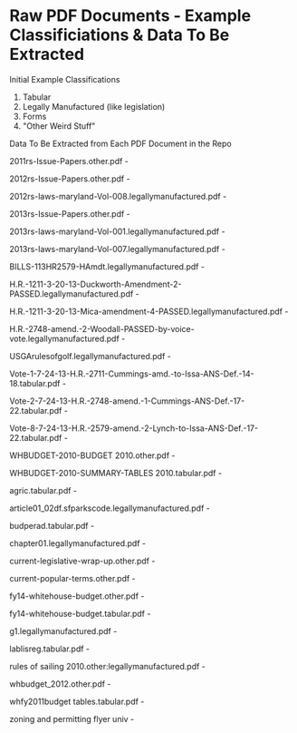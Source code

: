 Raw PDF Documents - Example Classificiations & Data To Be Extracted
================

Initial Example Classifications

1. Tabular 
2. Legally Manufactured (like legislation) 
3. Forms 
4. "Other Weird Stuff"

Data To Be Extracted from Each PDF Document in the Repo

2011rs-Issue-Papers.other.pdf - 

2012rs-Issue-Papers.other.pdf - 

2012rs-laws-maryland-Vol-008.legallymanufactured.pdf - 

2013rs-Issue-Papers.other.pdf - 

2013rs-laws-maryland-Vol-001.legallymanufactured.pdf - 

2013rs-laws-maryland-Vol-007.legallymanufactured.pdf - 

BILLS-113HR2579-HAmdt.legallymanufactured.pdf - 

H.R.-1211-3-20-13-Duckworth-Amendment-2-PASSED.legallymanufactured.pdf - 

H.R.-1211-3-20-13-Mica-amendment-4-PASSED.legallymanufactured.pdf - 

H.R.-2748-amend.-2-Woodall-PASSED-by-voice-vote.legallymanufactured.pdf - 

USGArulesofgolf.legallymanufactured.pdf - 

Vote-1-7-24-13-H.R.-2711-Cummings-amd.-to-Issa-ANS-Def.-14-18.tabular.pdf - 

Vote-2-7-24-13-H.R.-2748-amend.-1-Cummings-ANS-Def.-17-22.tabular.pdf - 

Vote-8-7-24-13-H.R.-2579-amend.-2-Lynch-to-Issa-ANS-Def.-17-22.tabular.pdf - 

WHBUDGET-2010-BUDGET 2010.other.pdf - 

WHBUDGET-2010-SUMMARY-TABLES 2010.tabular.pdf - 

agric.tabular.pdf - 

article01_02df.sfparkscode.legallymanufactured.pdf - 

budperad.tabular.pdf - 

chapter01.legallymanufactured.pdf - 

current-legislative-wrap-up.other.pdf - 

current-popular-terms.other.pdf - 

fy14-whitehouse-budget.other.pdf - 

fy14-whitehouse-budget.tabular.pdf - 

g1.legallymanufactured.pdf - 

lablisreg.tabular.pdf - 

rules of sailing 2010.other:legallymanufactured.pdf - 

whbudget_2012.other.pdf - 

whfy2011budget tables.tabular.pdf - 

zoning and permitting flyer univ - 

